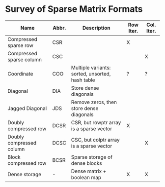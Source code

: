 # Survey of Sparse Matrix Formats
Name | Abbr. | Description | Row Iter. | Col. Iter.
----- | ----- | ----- | ----- | -----
Compressed sparse row | CSR | | X | 
Compressed sparse column | CSC | | | X
Coordinate | COO | Multiple variants: sorted, unsorted, hash table | ? | ?
Diagonal | DIA | Store dense diagonals | |
Jagged Diagonal | JDS | Remove zeros, then store dense diagonals | |
Doubly compressed row | DCSR | CSR, but rowptr array is a sparse vector | X |
Doubly compressed column | DCSC | CSC, but colptr array is a sparse vector | | X
Block compressed row | BCSR | Sparse storage of dense blocks | | |
Dense storage | - | Dense matrix + boolean map | X | X
